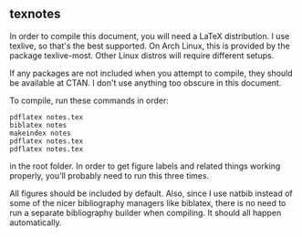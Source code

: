 texnotes
--------

In order to compile this document, you will need a LaTeX distribution. I use
texlive, so that's the best supported. On Arch Linux, this is provided by
the package texlive-most. Other Linux distros will require different setups.

If any packages are not included when you attempt to compile, they should be
available at CTAN. I don't use anything too obscure in this document.

To compile, run these commands in order:

    pdflatex notes.tex
    biblatex notes
    makeindex notes
    pdflatex notes.tex
    pdflatex notes.tex

in the root folder. In order to get figure labels and related things working
properly, you'll probably need to run this three times.

All figures should be included by default. Also, since I use natbib instead
of some of the nicer bibliography managers like biblatex, there is no need to
run a separate bibliography builder when compiling. It should all happen
automatically.
